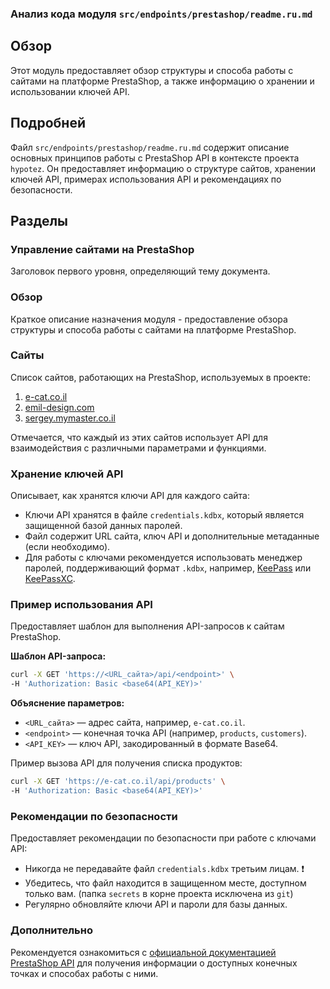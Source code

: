 ### Анализ кода модуля `src/endpoints/prestashop/readme.ru.md`

## Обзор

Этот модуль предоставляет обзор структуры и способа работы с сайтами на платформе PrestaShop, а также информацию о хранении и использовании ключей API.

## Подробней

Файл `src/endpoints/prestashop/readme.ru.md` содержит описание основных принципов работы с PrestaShop API в контексте проекта `hypotez`. Он предоставляет информацию о структуре сайтов, хранении ключей API, примерах использования API и рекомендациях по безопасности.

## Разделы

### Управление сайтами на PrestaShop

Заголовок первого уровня, определяющий тему документа.

### Обзор

Краткое описание назначения модуля - предоставление обзора структуры и способа работы с сайтами на платформе PrestaShop.

### Сайты

Список сайтов, работающих на PrestaShop, используемых в проекте:

1.  [e-cat.co.il](https://e-cat.co.il)
2.  [emil-design.com](https://emil-design.com)
3.  [sergey.mymaster.co.il](https://sergey.mymaster.co.il)

Отмечается, что каждый из этих сайтов использует API для взаимодействия с различными параметрами и функциями.

### Хранение ключей API

Описывает, как хранятся ключи API для каждого сайта:

-   Ключи API хранятся в файле `credentials.kdbx`, который является защищенной базой данных паролей.
-   Файл содержит URL сайта, ключ API и дополнительные метаданные (если необходимо).
-   Для работы с ключами рекомендуется использовать менеджер паролей, поддерживающий формат `.kdbx`, например, [KeePass](https://keepass.info/) или [KeePassXC](https://keepassxc.org/).

### Пример использования API

Предоставляет шаблон для выполнения API-запросов к сайтам PrestaShop.

**Шаблон API-запроса:**

```bash
curl -X GET 'https://<URL_сайта>/api/<endpoint>' \
-H 'Authorization: Basic <base64(API_KEY)>'
```

**Объяснение параметров:**

-   `<URL_сайта>` — адрес сайта, например, `e-cat.co.il`.
-   `<endpoint>` — конечная точка API (например, `products`, `customers`).
-   `<API_KEY>` — ключ API, закодированный в формате Base64.

Пример вызова API для получения списка продуктов:

```bash
curl -X GET 'https://e-cat.co.il/api/products' \
-H 'Authorization: Basic <base64(API_KEY)>'
```

### Рекомендации по безопасности

Предоставляет рекомендации по безопасности при работе с ключами API:

-   Никогда не передавайте файл `credentials.kdbx` третьим лицам. ❗
-   Убедитесь, что файл находится в защищенном месте, доступном только вам. (папка `secrets` в корне проекта исключена из `git`)
-   Регулярно обновляйте ключи API и пароли для базы данных.

### Дополнительно

Рекомендуется ознакомиться с [официальной документацией PrestaShop API](https://devdocs.prestashop.com/) для получения информации о доступных конечных точках и способах работы с ними.